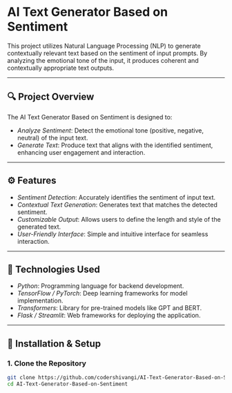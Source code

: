 # AI Text Generator Based on Sentiment

This project utilizes Natural Language Processing (NLP) to generate contextually relevant text based on the sentiment of input prompts. By analyzing the emotional tone of the input, it produces coherent and contextually appropriate text outputs.

---

## 🔍 Project Overview

The AI Text Generator Based on Sentiment is designed to:

- *Analyze Sentiment*: Detect the emotional tone (positive, negative, neutral) of the input text.
- *Generate Text*: Produce text that aligns with the identified sentiment, enhancing user engagement and interaction.

---

## ⚙ Features

- *Sentiment Detection*: Accurately identifies the sentiment of input text.
- *Contextual Text Generation*: Generates text that matches the detected sentiment.
- *Customizable Output*: Allows users to define the length and style of the generated text.
- *User-Friendly Interface*: Simple and intuitive interface for seamless interaction.

---

## 🧪 Technologies Used

- *Python*: Programming language for backend development.
- *TensorFlow / PyTorch*: Deep learning frameworks for model implementation.
- *Transformers*: Library for pre-trained models like GPT and BERT.
- *Flask / Streamlit*: Web frameworks for deploying the application.

---

## 🚀 Installation & Setup

### 1. Clone the Repository

```bash
git clone https://github.com/codershivangi/AI-Text-Generator-Based-on-Sentiment.git
cd AI-Text-Generator-Based-on-Sentiment

